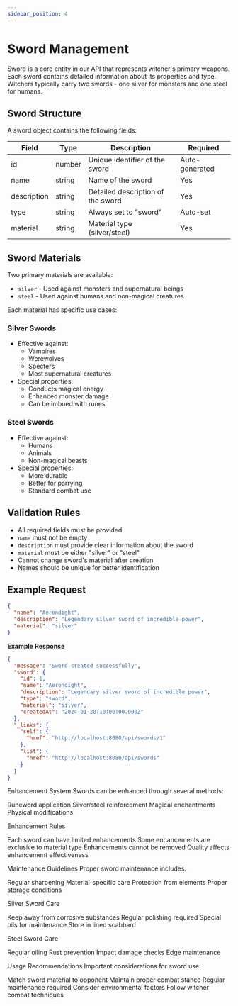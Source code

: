 ```yaml
---
sidebar_position: 4
---
```

# Sword Management

Sword is a core entity in our API that represents witcher's primary weapons. Each sword contains detailed information about its properties and type. Witchers typically carry two swords - one silver for monsters and one steel for humans.

## Sword Structure

A sword object contains the following fields:

| Field       | Type   | Description                       | Required       |
|-------------|--------|-----------------------------------|----------------|
| id          | number | Unique identifier of the sword    | Auto-generated |
| name        | string | Name of the sword                 | Yes            |
| description | string | Detailed description of the sword | Yes            |
| type        | string | Always set to "sword"             | Auto-set       |
| material    | string | Material type (silver/steel)      | Yes            |

## Sword Materials

Two primary materials are available:
- `silver` - Used against monsters and supernatural beings
- `steel` - Used against humans and non-magical creatures

Each material has specific use cases:

### Silver Swords
- Effective against:
  - Vampires
  - Werewolves
  - Specters
  - Most supernatural creatures
- Special properties:
  - Conducts magical energy
  - Enhanced monster damage
  - Can be imbued with runes

### Steel Swords
- Effective against:
  - Humans
  - Animals
  - Non-magical beasts
- Special properties:
  - More durable
  - Better for parrying
  - Standard combat use

## Validation Rules

- All required fields must be provided
- `name` must not be empty
- `description` must provide clear information about the sword
- `material` must be either "silver" or "steel"
- Cannot change sword's material after creation
- Names should be unique for better identification

## Example Request

```json
{
  "name": "Aerondight",
  "description": "Legendary silver sword of incredible power",
  "material": "silver"
}
```

**Example Response**
```json
{
  "message": "Sword created successfully",
  "sword": {
    "id": 1,
    "name": "Aerondight",
    "description": "Legendary silver sword of incredible power",
    "type": "sword",
    "material": "silver",
    "createdAt": "2024-01-20T10:00:00.000Z"
  },
  "_links": {
    "self": {
      "href": "http://localhost:8080/api/swords/1"
    },
    "list": {
      "href": "http://localhost:8080/api/swords"
    }
  }
}
```

Enhancement System
Swords can be enhanced through several methods:

Runeword application
Silver/steel reinforcement
Magical enchantments
Physical modifications

Enhancement Rules

Each sword can have limited enhancements
Some enhancements are exclusive to material type
Enhancements cannot be removed
Quality affects enhancement effectiveness

Maintenance Guidelines
Proper sword maintenance includes:

Regular sharpening
Material-specific care
Protection from elements
Proper storage conditions

Silver Sword Care

Keep away from corrosive substances
Regular polishing required
Special oils for maintenance
Store in lined scabbard

Steel Sword Care

Regular oiling
Rust prevention
Impact damage checks
Edge maintenance

Usage Recommendations
Important considerations for sword use:

Match sword material to opponent
Maintain proper combat stance
Regular maintenance required
Consider environmental factors
Follow witcher combat techniques